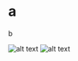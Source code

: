 a  
======
b  

![alt text](https://raw.githubusercontent.com/Routinee66/tugas1_prak-mobile-flutter_ife/main/Screenshot%202024-03-06%20225355.png)
![alt text](https://raw.githubusercontent.com/Routinee66/tugas1_prak-mobile-flutter_ife/main/Screenshot%20(1292).png)
